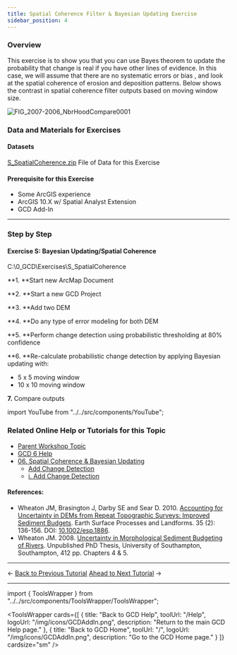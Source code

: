 ```yaml
---
title: Spatial Coherence Filter & Bayesian Updating Exercise
sidebar_position: 4
---
```


### Overview

This exercise is to show you that you can use Bayes theorem to update the probability that change is real if you have other lines of evidence. In this case, we will assume that there are no systematic errors or bias , and look at the spatial coherence of erosion and deposition patterns. Below shows the contrast in spatial coherence filter outputs based on moving window size.

![FIG_2007-2006_NbrHoodCompare0001](/img/tutorials/FIG_2007-2006_NbrHoodCompare0001.png)

### Data and Materials for Exercises

#### Datasets

[S_SpatialCoherence.zip](https://s3-us-west-2.amazonaws.com/etalweb.joewheaton.org/etal_workshops/GCD/2015_USU/S_SpatialCoherence.zip) File of Data for this Exercise

#### Prerequisite for this Exercise

- Some ArcGIS experience
- ArcGIS 10.X w/ Spatial Analyst Extension
- GCD Add-In

------

### Step by Step

####  **Exercise S: Bayesian Updating/Spatial Coherence**

C:\0_GCD\Exercises\S_SpatialCoherence

**1. **Start new ArcMap Document

**2. **Start a new GCD Project

**3. **Add two DEM

**4. **Do any type of error modeling for both DEM

**5. **Perform change detection using probabilistic thresholding at 80% confidence

**6. **Re-calculate probabilistic change detection by applying Bayesian updating with:

- 5 x 5 moving window
- 10 x 10 moving window

**7.** Compare outputs



import YouTube from "../../src/components/YouTube";

<YouTube embedId="n0wH63OWFFU" title="Bayesian Updating Exercise" />

### Related Online Help or Tutorials for this Topic

- [Parent Workshop Topic](/Help/Workshops/workshop-topics/versions/3-day-workshop/3-Day3/s-spatial-coherence-bayesian-updating)
- [GCD 6 Help](/)
- [06. Spatial Coherence & Bayesian Updating](/tutorials--how-to/vi-spatial-coherence-bayesian-updaing)
  - [Add Change Detection](/gcd-command-reference/gcd-analysis-menu/c-geomorphic-change-detection-submenu/change-detection)
  - [i. Add Change Detection](/gcd-command-reference/gcd-project-explorer/j-change-detection-context-menu/i-add-change-detection)

#### References:

- Wheaton JM, Brasington J, Darby SE and Sear D. 2010. [Accounting for Uncertainty in DEMs from Repeat Topographic Surveys: Improved Sediment Budgets](http://www.joewheaton.org/Home/research/paper-downloads/Wheaton_etal_ESPL_DoD.pdf). Earth Surface Processes and Landforms. 35 (2): 136-156. DOI: [10.1002/esp.1886](http://dx.doi.org/10.1002/esp.1886).
- Wheaton JM. 2008. [Uncertainty in Morphological Sediment Budgeting of Rivers](http://www.joewheaton.org/Home/research/projects-1/morphological-sediment-budgeting/phdthesis). Unpublished PhD Thesis, University of Southampton, Southampton, 412 pp. Chapters 4 & 5.

------

← [Back to Previous Tutorial](/tutorials--how-to/workshop-tutorials/q-running-a-change-detection-w-fis)        [Ahead to Next Tutorial](/tutorials--how-to/workshop-tutorials/v-morphodynamic-signatures-from-budget-segeregation) →



------
import { ToolsWrapper } from "../../src/components/ToolsWrapper/ToolsWrapper";

<ToolsWrapper
  cards={[
    {
      title: "Back to GCD Help",
      toolUrl: "/Help",
      logoUrl: "/img/icons/GCDAddIn.png",
      description: "Return to the main GCD Help page."
    },
    {
      title: "Back to GCD Home",
      toolUrl: "/",
      logoUrl: "/img/icons/GCDAddIn.png",
      description: "Go to the GCD Home page."
    }
  ]}
  cardsize="sm"
/>
